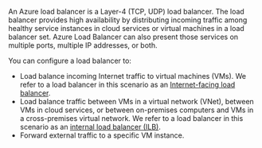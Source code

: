 An Azure load balancer is a Layer-4 (TCP, UDP) load balancer. The load balancer provides high availability by distributing incoming traffic among healthy service instances in cloud services or virtual machines in a load balancer set. Azure Load Balancer can also present those services on multiple ports, multiple IP addresses, or both.

You can configure a load balancer to:

* Load balance incoming Internet traffic to virtual machines (VMs). We refer to a load balancer in this scenario as an [Internet-facing load balancer](../articles/load-balancer/load-balancer-internet-overview.md).
* Load balance traffic between VMs in a virtual network (VNet), between VMs in cloud services, or between on-premises computers and VMs in a cross-premises virtual network. We refer to a load balancer in this scenario as an [internal load balancer (ILB)](../articles/load-balancer/load-balancer-internal-overview.md).
* Forward external traffic to a specific VM instance.